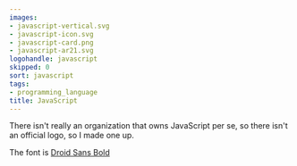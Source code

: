 ```yaml
---
images:
- javascript-vertical.svg
- javascript-icon.svg
- javascript-card.png
- javascript-ar21.svg
logohandle: javascript
skipped: 0
sort: javascript
tags:
- programming_language
title: JavaScript
---
```


There isn't really an organization that owns JavaScript per se, so there isn't an official logo, so I made one up.

The font is [Droid Sans Bold](https://www.google.com/fonts/specimen/Droid+Sans?refby=vectorlogozone)
